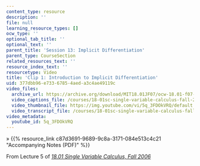 ```yaml
---
content_type: resource
description: ''
file: null
learning_resource_types: []
ocw_type: ''
optional_tab_title: ''
optional_text: ''
parent_title: 'Session 13: Implicit Differentiation'
parent_type: CourseSection
related_resources_text: ''
resource_index_text: ''
resourcetype: Video
title: 'Clip 1: Introduction to Implicit Differentiation'
uid: 377dbb96-e733-6785-4aed-a3c4ae49119c
video_files:
  archive_url: https://archive.org/download/MIT18.01JF07/ocw-18.01-f07-lec05_300k.mp4
  video_captions_file: /courses/18-01sc-single-variable-calculus-fall-2010/36f93413ea245b2d8e03a3e9041b4205_5q_3FDOkVRQ.vtt
  video_thumbnail_file: https://img.youtube.com/vi/5q_3FDOkVRQ/default.jpg
  video_transcript_file: /courses/18-01sc-single-variable-calculus-fall-2010/a6f84bb9a3e86bb369ccfe1e7f3dcf02_5q_3FDOkVRQ.pdf
video_metadata:
  youtube_id: 5q_3FDOkVRQ
---
```


» {{% resource_link c87d3691-9689-9c8a-3171-084e513c4c21 "Accompanying Notes (PDF)" %}}

From Lecture 5 of [_18.01 Single Variable Calculus, Fall 2006_](/courses/18-01-single-variable-calculus-fall-2006/video_galleries/video-lectures)
